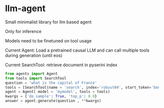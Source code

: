 # llm-agent
Small minimalist library for llm based agent

Only for inference

Models need to be finetuned on tool usage

Current Agent: Load a pretrained causal LLM and can call multiple tools during generation (until eos)

Current SearchTool: retrieve document in pyserini index

```py
from agents import Agent
from tools import SearchTool
question = 'what is the capital of France'
tools = [SearchTool(name = 'search', index='robust04', start_token='boq', end_token='eoq')]
agent = Agent( model = 'mymodel', tools = tools)
kwargs = {'do_sample': True, 'top_p': 0.9}
answer = agent.generate(question , **kwargs)
```
